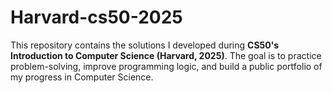 # Harvard-cs50-2025
This repository contains the solutions I developed during **CS50's Introduction to Computer Science (Harvard, 2025)**. The goal is to practice problem-solving, improve programming logic, and build a public portfolio of my progress in Computer Science.
